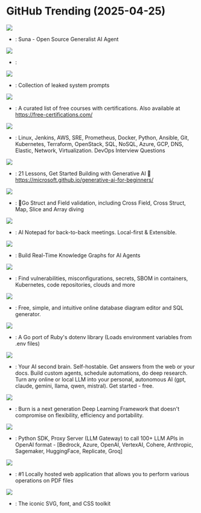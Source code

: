 # GitHub Trending (2025-04-25)

![](https://img.shields.io/badge/TypeScript-New%202-green?style=flat-square&logo=appveyor)
- [](https://github.comundefined): Suna - Open Source Generalist AI Agent

![](https://img.shields.io/badge/Python-New%20269-green?style=flat-square&logo=appveyor)
- [](https://github.comundefined): 

![](https://img.shields.io/badge/none-New%20687-green?style=flat-square&logo=appveyor)
- [](https://github.comundefined): Collection of leaked system prompts

![](https://img.shields.io/badge/none-New%20747-green?style=flat-square&logo=appveyor)
- [](https://github.comundefined): A curated list of free courses with certifications. Also available at https://free-certifications.com/

![](https://img.shields.io/badge/Python-New%20257-green?style=flat-square&logo=appveyor)
- [](https://github.comundefined): Linux, Jenkins, AWS, SRE, Prometheus, Docker, Python, Ansible, Git, Kubernetes, Terraform, OpenStack, SQL, NoSQL, Azure, GCP, DNS, Elastic, Network, Virtualization. DevOps Interview Questions

![](https://img.shields.io/badge/Jupyter%20Notebook-New%20422-green?style=flat-square&logo=appveyor)
- [](https://github.comundefined): 21 Lessons, Get Started Building with Generative AI 🔗 https://microsoft.github.io/generative-ai-for-beginners/

![](https://img.shields.io/badge/Go-New%2018-green?style=flat-square&logo=appveyor)
- [](https://github.comundefined): 💯Go Struct and Field validation, including Cross Field, Cross Struct, Map, Slice and Array diving

![](https://img.shields.io/badge/TypeScript-New%20133-green?style=flat-square&logo=appveyor)
- [](https://github.comundefined): AI Notepad for back-to-back meetings. Local-first & Extensible.

![](https://img.shields.io/badge/Python-New%20514-green?style=flat-square&logo=appveyor)
- [](https://github.comundefined): Build Real-Time Knowledge Graphs for AI Agents

![](https://img.shields.io/badge/Go-New%2066-green?style=flat-square&logo=appveyor)
- [](https://github.comundefined): Find vulnerabilities, misconfigurations, secrets, SBOM in containers, Kubernetes, code repositories, clouds and more

![](https://img.shields.io/badge/JavaScript-New%2091-green?style=flat-square&logo=appveyor)
- [](https://github.comundefined): Free, simple, and intuitive online database diagram editor and SQL generator.

![](https://img.shields.io/badge/Go-New%204-green?style=flat-square&logo=appveyor)
- [](https://github.comundefined): A Go port of Ruby's dotenv library (Loads environment variables from .env files)

![](https://img.shields.io/badge/Python-New%20350-green?style=flat-square&logo=appveyor)
- [](https://github.comundefined): Your AI second brain. Self-hostable. Get answers from the web or your docs. Build custom agents, schedule automations, do deep research. Turn any online or local LLM into your personal, autonomous AI (gpt, claude, gemini, llama, qwen, mistral). Get started - free.

![](https://img.shields.io/badge/Rust-New%2075-green?style=flat-square&logo=appveyor)
- [](https://github.comundefined): Burn is a next generation Deep Learning Framework that doesn't compromise on flexibility, efficiency and portability.

![](https://img.shields.io/badge/Python-New%2086-green?style=flat-square&logo=appveyor)
- [](https://github.comundefined): Python SDK, Proxy Server (LLM Gateway) to call 100+ LLM APIs in OpenAI format - [Bedrock, Azure, OpenAI, VertexAI, Cohere, Anthropic, Sagemaker, HuggingFace, Replicate, Groq]

![](https://img.shields.io/badge/Java-New%20100-green?style=flat-square&logo=appveyor)
- [](https://github.comundefined): #1 Locally hosted web application that allows you to perform various operations on PDF files

![](https://img.shields.io/badge/JavaScript-New%2048-green?style=flat-square&logo=appveyor)
- [](https://github.comundefined): The iconic SVG, font, and CSS toolkit

